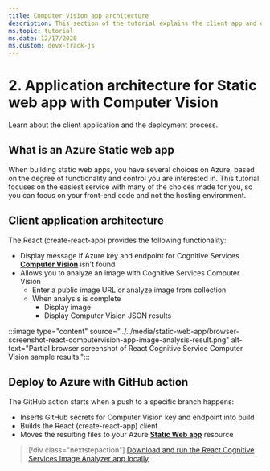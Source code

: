 ```yaml
---
title: Computer Vision app architecture
description: This section of the tutorial explains the client app and deployment process. 
ms.topic: tutorial
ms.date: 12/17/2020
ms.custom: devx-track-js
---
```


# 2. Application architecture for Static web app with Computer Vision

Learn about the client application and the deployment process.

## What is an Azure Static web app

When building static web apps, you have several choices on Azure, based on the degree of functionality and control you are interested in. This tutorial focuses on the easiest service with many of the choices made for you, so you can focus on your front-end code and not the hosting environment.

## Client application architecture

The React (create-react-app) provides the following functionality: 
* Display message if Azure key and endpoint for Cognitive Services [**Computer Vision**](https://docs.microsoft.com/azure/cognitive-services/computer-vision/) isn't found
* Allows you to analyze an image with Cognitive Services Computer Vision
    * Enter a public image URL or analyze image from collection
    * When analysis is complete
        * Display image
        * Display Computer Vision JSON results 

:::image type="content" source="../../media/static-web-app/browser-screenshot-react-computervision-app-image-analysis-result.png" alt-text="Partial browser screenshot of React Cognitive Service Computer Vision sample results.":::

## Deploy to Azure with GitHub action

The GitHub action starts when a push to a specific branch happens:
* Inserts GitHub secrets for Computer Vision key and endpoint into build
* Builds the React (create-react-app) client
* Moves the resulting files to your Azure [**Static Web app**](https://docs.microsoft.com/azure/static-web-apps) resource

> [!div class="nextstepaction"]
> [Download and run the React Cognitive Services Image Analyzer app locally](run-the-react-cognitive-services-image-analyzer-app-locally.md) 